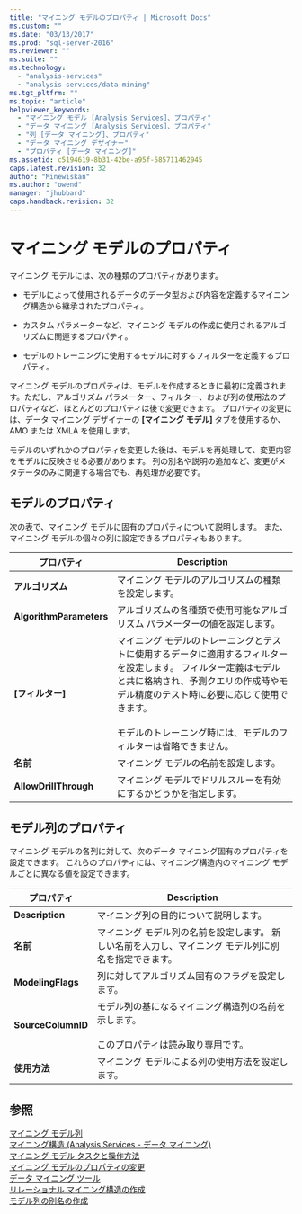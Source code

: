 ```yaml
---
title: "マイニング モデルのプロパティ | Microsoft Docs"
ms.custom: ""
ms.date: "03/13/2017"
ms.prod: "sql-server-2016"
ms.reviewer: ""
ms.suite: ""
ms.technology: 
  - "analysis-services"
  - "analysis-services/data-mining"
ms.tgt_pltfrm: ""
ms.topic: "article"
helpviewer_keywords: 
  - "マイニング モデル [Analysis Services]、プロパティ"
  - "データ マイニング [Analysis Services]、プロパティ"
  - "列 [データ マイニング]、プロパティ"
  - "データ マイニング デザイナー"
  - "プロパティ [データ マイニング]"
ms.assetid: c5194619-8b31-42be-a95f-585711462945
caps.latest.revision: 32
author: "Minewiskan"
ms.author: "owend"
manager: "jhubbard"
caps.handback.revision: 32
---
```

# マイニング モデルのプロパティ
  マイニング モデルには、次の種類のプロパティがあります。  
  
-   モデルによって使用されるデータのデータ型および内容を定義するマイニング構造から継承されたプロパティ。  
  
-   カスタム パラメーターなど、マイニング モデルの作成に使用されるアルゴリズムに関連するプロパティ。  
  
-   モデルのトレーニングに使用するモデルに対するフィルターを定義するプロパティ。  
  
 マイニング モデルのプロパティは、モデルを作成するときに最初に定義されます。ただし、アルゴリズム パラメーター、フィルター、および列の使用法のプロパティなど、ほとんどのプロパティは後で変更できます。 プロパティの変更には、データ マイニング デザイナーの **[マイニング モデル]** タブを使用するか、AMO または XMLA を使用します。  
  
 モデルのいずれかのプロパティを変更した後は、モデルを再処理して、変更内容をモデルに反映させる必要があります。 列の別名や説明の追加など、変更がメタデータのみに関連する場合でも、再処理が必要です。  
  
## モデルのプロパティ  
 次の表で、マイニング モデルに固有のプロパティについて説明します。 また、マイニング モデルの個々の列に設定できるプロパティもあります。  
  
|プロパティ|Description|  
|--------------|-----------------|  
|**アルゴリズム**|マイニング モデルのアルゴリズムの種類を設定します。|  
|**AlgorithmParameters**|アルゴリズムの各種類で使用可能なアルゴリズム パラメーターの値を設定します。|  
|**[フィルター]**|マイニング モデルのトレーニングとテストに使用するデータに適用するフィルターを設定します。 フィルター定義はモデルと共に格納され、予測クエリの作成時やモデル精度のテスト時に必要に応じて使用できます。<br /><br /> モデルのトレーニング時には、モデルのフィルターは省略できません。|  
|**名前**|マイニング モデルの名前を設定します。|  
|**AllowDrillThrough**|マイニング モデルでドリルスルーを有効にするかどうかを指定します。|  
  
## モデル列のプロパティ  
 マイニング モデルの各列に対して、次のデータ マイニング固有のプロパティを設定できます。 これらのプロパティには、マイニング構造内のマイニング モデルごとに異なる値を設定できます。  
  
|プロパティ|Description|  
|--------------|-----------------|  
|**Description**|マイニング列の目的について説明します。|  
|**名前**|マイニング モデル列の名前を設定します。 新しい名前を入力し、マイニング モデル列に別名を指定できます。|  
|**ModelingFlags**|列に対してアルゴリズム固有のフラグを設定します。|  
|**SourceColumnID**|モデル列の基になるマイニング構造列の名前を示します。<br /><br /> このプロパティは読み取り専用です。|  
|**使用方法**|マイニング モデルによる列の使用方法を設定します。|  
  
## 参照  
 [マイニング モデル列](../../analysis-services/data-mining/mining-model-columns.md)   
 [マイニング構造 &#40;Analysis Services - データ マイニング&#41;](../../analysis-services/data-mining/mining-structures-analysis-services-data-mining.md)   
 [マイニング モデル タスクと操作方法](../../analysis-services/data-mining/mining-model-tasks-and-how-tos.md)   
 [マイニング モデルのプロパティの変更](../../analysis-services/data-mining/change-the-properties-of-a-mining-model.md)   
 [データ マイニング ツール](../../analysis-services/data-mining/data-mining-tools.md)   
 [リレーショナル マイニング構造の作成](../../analysis-services/data-mining/create-a-relational-mining-structure.md)   
 [モデル列の別名の作成](../../analysis-services/data-mining/create-an-alias-for-a-model-column.md)  
  
  